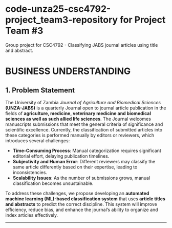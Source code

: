 # code-unza25-csc4792-project_team3-repository for Project Team #3

Group project for CSC4792 - Classifying JABS journal articles using title and abstract.

# **BUSINESS UNDERSTANDING**  

## **1. Problem Statement**  
The University of Zambia *Journal of Agriculture and Biomedical Sciences* **(UNZA-JABS)** is a quarterly Journal open to journal article publication in the fields of **agriculture, medicine, veterinary medicine and biomedical sciences as well as such allied life sciences**. The Journal welcomes manuscripts submissions that meet the general criteria of significance and scientific excellence. Currently, the classification of submitted articles into these categories is performed manually by editors or reviewers, which introduces several challenges:  

- **Time-Consuming Process**: Manual categorization requires significant editorial effort, delaying publication timelines.  
- **Subjectivity and Human Error**: Different reviewers may classify the same article differently based on their expertise, leading to inconsistencies.  
- **Scalability Issues**: As the number of submissions grows, manual classification becomes unsustainable.  

To address these challenges, we propose developing an **automated machine learning (ML)-based classification system** that uses **article titles and abstracts** to predict the correct discipline. This system will improve efficiency, reduce bias, and enhance the journal’s ability to organize and index articles effectively.  

---
